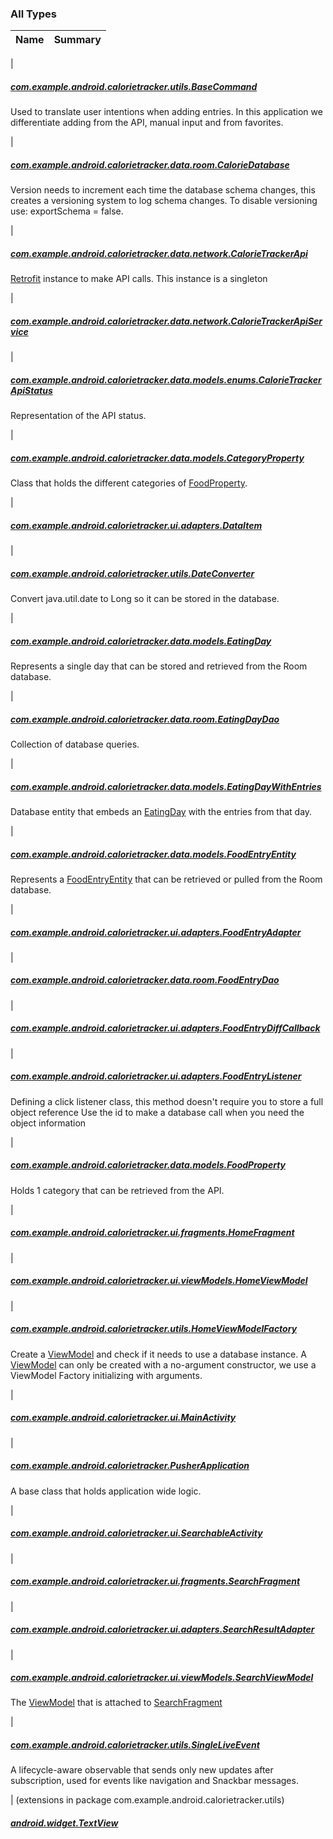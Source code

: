 

### All Types

| Name | Summary |
|---|---|
|

##### [com.example.android.calorietracker.utils.BaseCommand](../com.example.android.calorietracker.utils/-base-command/index.md)

Used to translate user intentions when adding entries.
In this application we differentiate adding from the API, manual input and from favorites.


|

##### [com.example.android.calorietracker.data.room.CalorieDatabase](../com.example.android.calorietracker.data.room/-calorie-database/index.md)

Version needs to increment each time the database schema changes, this creates a versioning system to log schema changes.
To disable versioning use: exportSchema = false.


|

##### [com.example.android.calorietracker.data.network.CalorieTrackerApi](../com.example.android.calorietracker.data.network/-calorie-tracker-api/index.md)

[Retrofit](#) instance to make API calls.
This instance is a singleton


|

##### [com.example.android.calorietracker.data.network.CalorieTrackerApiService](../com.example.android.calorietracker.data.network/-calorie-tracker-api-service/index.md)


|

##### [com.example.android.calorietracker.data.models.enums.CalorieTrackerApiStatus](../com.example.android.calorietracker.data.models.enums/-calorie-tracker-api-status/index.md)

Representation of the API status.


|

##### [com.example.android.calorietracker.data.models.CategoryProperty](../com.example.android.calorietracker.data.models/-category-property/index.md)

Class that holds the different categories of [FoodProperty](../com.example.android.calorietracker.data.models/-food-property/index.md).


|

##### [com.example.android.calorietracker.ui.adapters.DataItem](../com.example.android.calorietracker.ui.adapters/-data-item/index.md)


|

##### [com.example.android.calorietracker.utils.DateConverter](../com.example.android.calorietracker.utils/-date-converter/index.md)

Convert java.util.date to Long so it can be stored in the database.


|

##### [com.example.android.calorietracker.data.models.EatingDay](../com.example.android.calorietracker.data.models/-eating-day/index.md)

Represents a single day that can be stored and retrieved from the Room database.


|

##### [com.example.android.calorietracker.data.room.EatingDayDao](../com.example.android.calorietracker.data.room/-eating-day-dao/index.md)

Collection of database queries.


|

##### [com.example.android.calorietracker.data.models.EatingDayWithEntries](../com.example.android.calorietracker.data.models/-eating-day-with-entries/index.md)

Database entity that embeds an [EatingDay](../com.example.android.calorietracker.data.models/-eating-day/index.md) with the entries from that day.


|

##### [com.example.android.calorietracker.data.models.FoodEntryEntity](../com.example.android.calorietracker.data.models/-food-entry/index.md)

Represents a [FoodEntryEntity](../com.example.android.calorietracker.data.models/-food-entry/index.md) that can be retrieved or pulled from the Room database.


|

##### [com.example.android.calorietracker.ui.adapters.FoodEntryAdapter](../com.example.android.calorietracker.ui.adapters/-food-entry-adapter/index.md)


|

##### [com.example.android.calorietracker.data.room.FoodEntryDao](../com.example.android.calorietracker.data.room/-food-entry-dao/index.md)


|

##### [com.example.android.calorietracker.ui.adapters.FoodEntryDiffCallback](../com.example.android.calorietracker.ui.adapters/-food-entry-diff-callback/index.md)


|

##### [com.example.android.calorietracker.ui.adapters.FoodEntryListener](../com.example.android.calorietracker.ui.adapters/-food-entry-listener/index.md)

Defining a click listener class, this method doesn't require you to store a full object reference
Use the id to make a database call when you need the object information


|

##### [com.example.android.calorietracker.data.models.FoodProperty](../com.example.android.calorietracker.data.models/-food-property/index.md)

Holds 1 category that can be retrieved from the API.


|

##### [com.example.android.calorietracker.ui.fragments.HomeFragment](../com.example.android.calorietracker.ui.fragments/-home-fragment/index.md)


|

##### [com.example.android.calorietracker.ui.viewModels.HomeViewModel](../com.example.android.calorietracker.ui.view-models/-home-view-model/index.md)


|

##### [com.example.android.calorietracker.utils.HomeViewModelFactory](../com.example.android.calorietracker.utils/-home-view-model-factory/index.md)

Create a [ViewModel](#) and check if it needs to use a database instance.
A [ViewModel](#) can only be created with a no-argument constructor, we use a ViewModel Factory initializing with arguments.


|

##### [com.example.android.calorietracker.ui.MainActivity](../com.example.android.calorietracker.ui/-main-activity/index.md)


|

##### [com.example.android.calorietracker.PusherApplication](../com.example.android.calorietracker/-pusher-application/index.md)

A base class that holds application wide logic.


|

##### [com.example.android.calorietracker.ui.SearchableActivity](../com.example.android.calorietracker.ui/-searchable-activity/index.md)


|

##### [com.example.android.calorietracker.ui.fragments.SearchFragment](../com.example.android.calorietracker.ui.fragments/-search-fragment/index.md)


|

##### [com.example.android.calorietracker.ui.adapters.SearchResultAdapter](../com.example.android.calorietracker.ui.adapters/-search-result-adapter/index.md)


|

##### [com.example.android.calorietracker.ui.viewModels.SearchViewModel](../com.example.android.calorietracker.ui.view-models/-search-view-model/index.md)

The [ViewModel](#) that is attached to [SearchFragment](#)


|

##### [com.example.android.calorietracker.utils.SingleLiveEvent](../com.example.android.calorietracker.utils/-single-live-event/index.md)

A lifecycle-aware observable that sends only new updates after subscription, used for events like
navigation and Snackbar messages.


| (extensions in package com.example.android.calorietracker.utils)

##### [android.widget.TextView](../com.example.android.calorietracker.utils/android.widget.-text-view/index.md)



